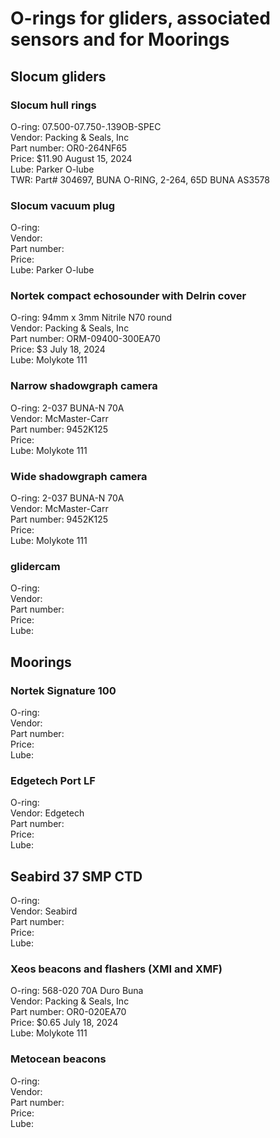 # O-rings for gliders, associated sensors and for Moorings

## Slocum gliders

### Slocum hull rings

O-ring: 07.500-07.750-.139OB-SPEC\
Vendor: Packing & Seals, Inc\
Part number: OR0-264NF65\
Price: \$11.90 August 15, 2024\
Lube: Parker O-lube\
TWR: Part# 304697, BUNA O-RING, 2-264, 65D BUNA AS3578

### Slocum vacuum plug

O-ring:\
Vendor:\
Part number:\
Price:\
Lube: Parker O-lube

### Nortek compact echosounder with Delrin cover

O-ring: 94mm x 3mm Nitrile N70 round\
Vendor: Packing & Seals, Inc\
Part number: ORM-09400-300EA70\
Price: \$3 July 18, 2024\
Lube: Molykote 111

### Narrow shadowgraph camera

O-ring: 2-037 BUNA-N 70A\
Vendor: McMaster-Carr\
Part number: 9452K125\
Price:\
Lube: Molykote 111

### Wide shadowgraph camera

O-ring: 2-037 BUNA-N 70A\
Vendor: McMaster-Carr\
Part number: 9452K125\
Price:\
Lube: Molykote 111

### glidercam

O-ring:\
Vendor:\
Part number:\
Price:\
Lube:

## Moorings

### Nortek Signature 100

O-ring:\
Vendor:\
Part number:\
Price:\
Lube:

### Edgetech Port LF

O-ring:\
Vendor: Edgetech\
Part number:\
Price:\
Lube:

## Seabird 37 SMP CTD

O-ring:\
Vendor: Seabird\
Part number:\
Price:\
Lube:

### Xeos beacons and flashers (XMI and XMF)

O-ring: 568-020 70A Duro Buna\
Vendor: Packing & Seals, Inc\
Part number: OR0-020EA70\
Price: \$0.65 July 18, 2024\
Lube: Molykote 111

### Metocean beacons

O-ring:\
Vendor:\
Part number:\
Price:\
Lube:
